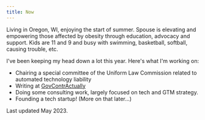 ```yaml
---
title: Now
---
```


Living in Oregon, WI, enjoying the start of summer. Spouse is elevating and empowering those affected by obesity through education, advocacy and support. Kids are 11 and 9 and busy with swimming, basketball, softball, causing trouble, etc.

I've been keeping my head down a lot this year. Here's what I'm working on:

- Chairing a special committee of the Uniform Law Commission related to automated technology liability
- Writing at [GovContrActually](https://govcontractually.com/)
- Doing some consulting work, largely focused on tech and GTM strategy.
- Founding a tech startup! (More on that later...)

Last updated May 2023.
